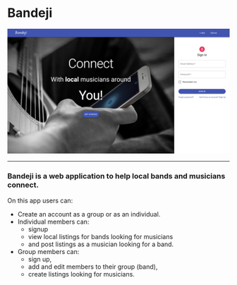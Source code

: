 # Bandeji

![App Logo](client/src/img/project3.png)

---

### Bandeji is a web application to help local bands and musicians connect.

On this app users can:

- Create an account as a group or as an individual.
- Individual members can:
  - signup
  - view local listings for bands looking for musicians
  - and post listings as a musician looking for a band.
- Group members can:
  - sign up,
  - add and edit members to their group (band),
  - create listings looking for musicians.
